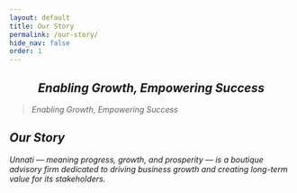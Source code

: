 ```yaml
---
layout: default
title: Our Story
permalink: /our-story/
hide_nav: false
order: 1
---
```


<h2 id="enabling-growth-empowering-success"  class="alert alert-secondary" style="text-align: center;"><em>Enabling Growth, Empowering Success<em></h2>

<blockquote class="blockquote">
                <p class="mb-0">
                    Enabling Growth, Empowering Success
                </p>
            </blockquote>

## Our Story
 
Unnati — meaning progress, growth, and prosperity — is a boutique advisory firm dedicated to driving business growth and creating long-term value for its stakeholders.



